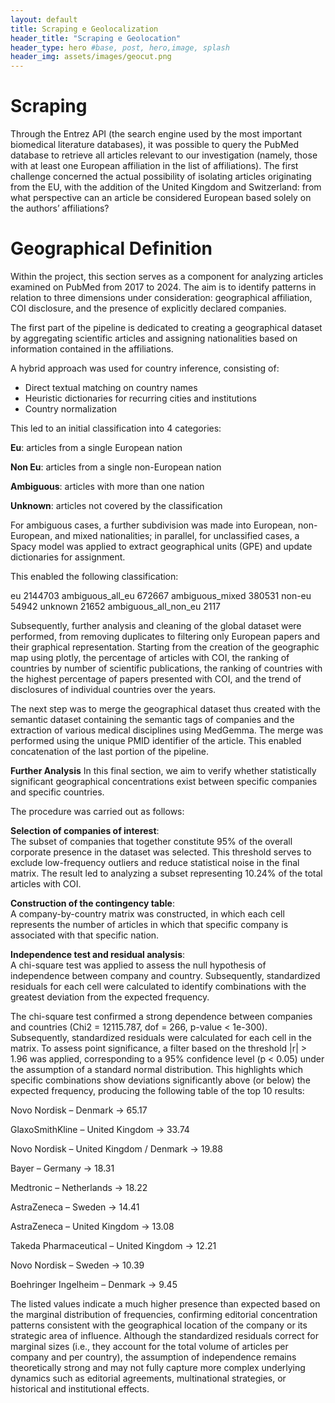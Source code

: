 ```yaml
---
layout: default
title: Scraping e Geolocalization
header_title: "Scraping e Geolocation"
header_type: hero #base, post, hero,image, splash
header_img: assets/images/geocut.png
---
```


# Scraping

Through the Entrez API (the search engine used by the most important biomedical literature databases), it was possible to query the PubMed database to retrieve all articles relevant to our investigation (namely, those with at least one European affiliation in the list of affiliations). The first challenge concerned the actual possibility of isolating articles originating from the EU, with the addition of the United Kingdom and Switzerland: from what perspective can an article be considered European based solely on the authors’ affiliations?


# Geographical Definition

Within the project, this section serves as a component for analyzing articles examined on PubMed from 2017 to 2024. The aim is to identify patterns in relation to three dimensions under consideration: geographical affiliation, COI disclosure, and the presence of explicitly declared companies.

The first part of the pipeline is dedicated to creating a geographical dataset by aggregating scientific articles and assigning nationalities based on information contained in the affiliations.

A hybrid approach was used for country inference, consisting of:

<ul>
  <li>Direct textual matching on country names</li>
  <li>Heuristic dictionaries for recurring cities and institutions</li>
  <li>Country normalization</li>
</ul>

This led to an initial classification into 4 categories:

<strong>Eu</strong>: articles from a single European nation

<strong>Non Eu</strong>: articles from a single non-European nation

<strong>Ambiguous</strong>: articles with more than one nation

<strong>Unknown</strong>: articles not covered by the classification

For ambiguous cases, a further subdivision was made into European, non-European, and mixed nationalities; in parallel, for unclassified cases, a Spacy model was applied to extract geographical units (GPE) and update dictionaries for assignment.

This enabled the following classification:

eu  2144703
ambiguous_all_eu   672667
ambiguous_mixed   380531
non-eu    54942
unknown    21652
ambiguous_all_non_eu     2117

Subsequently, further analysis and cleaning of the global dataset were performed, from removing duplicates to filtering only European papers and their graphical representation. Starting from the creation of the geographic map using plotly, the percentage of articles with COI, the ranking of countries by number of scientific publications, the ranking of countries with the highest percentage of papers presented with COI, and the trend of disclosures of individual countries over the years.

The next step was to merge the geographical dataset thus created with the semantic dataset containing the semantic tags of companies and the extraction of various medical disciplines using MedGemma. The merge was performed using the unique PMID identifier of the article. This enabled concatenation of the last portion of the pipeline.

<strong>Further Analysis</strong>
In this final section, we aim to verify whether statistically significant geographical concentrations exist between specific companies and specific countries.

The procedure was carried out as follows:

<strong>Selection of companies of interest</strong>:  
The subset of companies that together constitute 95% of the overall corporate presence in the dataset was selected. This threshold serves to exclude low-frequency outliers and reduce statistical noise in the final matrix. The result led to analyzing a subset representing 10.24% of the total articles with COI.

<strong>Construction of the contingency table</strong>:  
A company-by-country matrix was constructed, in which each cell represents the number of articles in which that specific company is associated with that specific nation.

<strong>Independence test and residual analysis</strong>:  
A chi-square test was applied to assess the null hypothesis of independence between company and country. Subsequently, standardized residuals for each cell were calculated to identify combinations with the greatest deviation from the expected frequency.

The chi-square test confirmed a strong dependence between companies and countries (Chi2 = 12115.787, dof = 266, p-value < 1e-300).  
Subsequently, standardized residuals were calculated for each cell in the matrix. To assess point significance, a filter based on the threshold |r| > 1.96 was applied, corresponding to a 95% confidence level (p < 0.05) under the assumption of a standard normal distribution. This highlights which specific combinations show deviations significantly above (or below) the expected frequency, producing the following table of the top 10 results:

Novo Nordisk – Denmark → 65.17


GlaxoSmithKline – United Kingdom → 33.74


Novo Nordisk – United Kingdom / Denmark → 19.88


Bayer – Germany → 18.31


Medtronic – Netherlands → 18.22


AstraZeneca – Sweden → 14.41


AstraZeneca – United Kingdom → 13.08


Takeda Pharmaceutical – United Kingdom → 12.21


Novo Nordisk – Sweden → 10.39


Boehringer Ingelheim – Denmark → 9.45

The listed values indicate a much higher presence than expected based on the marginal distribution of frequencies, confirming editorial concentration patterns consistent with the geographical location of the company or its strategic area of influence. Although the standardized residuals correct for marginal sizes (i.e., they account for the total volume of articles per company and per country), the assumption of independence remains theoretically strong and may not fully capture more complex underlying dynamics such as editorial agreements, multinational strategies, or historical and institutional effects.